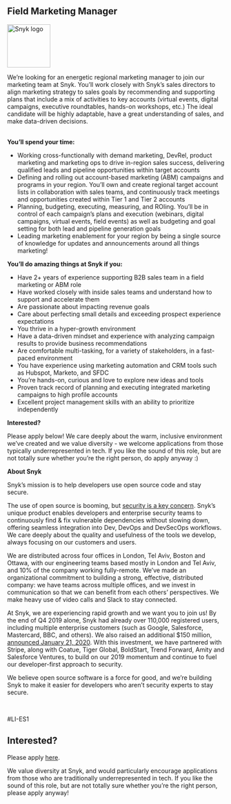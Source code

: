 Field Marketing Manager
---

<img src="https://res.cloudinary.com/snyk/image/upload/v1537345894/press-kit/brand/logo-black.png" width="100" alt="Snyk logo" />

<p><span style="font-weight: 400;">We’re looking for an energetic regional marketing manager to join our marketing team at Snyk. You’ll work closely with Snyk’s sales directors to align marketing strategy to sales goals by recommending and supporting plans that include a mix of activities to key accounts (virtual events, digital campaigns, executive roundtables, hands-on workshops, etc.) The ideal candidate will be highly adaptable, have a great understanding of sales, and make data-driven decisions.</span></p>
<p><span style="font-weight: 400;"><br></span><strong>You’ll spend your time:</strong><span style="font-weight: 400;"><br></span></p>
<ul>
<li style="font-weight: 400;"><span style="font-weight: 400;">Working cross-functionally with demand marketing, DevRel, product marketing and marketing ops to drive in-region sales success, delivering qualified leads and pipeline opportunities within target accounts</span></li>
<li style="font-weight: 400;"><span style="font-weight: 400;">Defining and rolling out account-based marketing (ABM) campaigns and programs in your region. You’ll own and create regional target account lists in collaboration with sales teams, and continuously track meetings and opportunities created within Tier 1 and Tier 2 accounts&nbsp;</span></li>
<li style="font-weight: 400;"><span style="font-weight: 400;">Planning, budgeting, executing, measuring, and ROIing. You’ll be in control of each campaign’s plans and execution (webinars, digital campaigns, virtual events, field events) as well as budgeting and goal setting for both lead and pipeline generation goals</span></li>
<li style="font-weight: 400;"><span style="font-weight: 400;">Leading marketing enablement for your region by being a single source of knowledge for updates and announcements around all things marketing!&nbsp;</span></li>
</ul>
<p><strong>You’ll do amazing things at Snyk if you:</strong></p>
<ul>
<li style="font-weight: 400;"><span style="font-weight: 400;">Have 2+ years of experience supporting B2B sales team in a field marketing or ABM role</span></li>
<li style="font-weight: 400;"><span style="font-weight: 400;">Have worked closely with inside sales teams and understand how to support and accelerate them&nbsp;</span></li>
<li style="font-weight: 400;"><span style="font-weight: 400;">Are passionate about impacting revenue goals&nbsp;</span></li>
<li style="font-weight: 400;"><span style="font-weight: 400;">Care about perfecting small details and exceeding prospect experience expectations</span></li>
<li style="font-weight: 400;"><span style="font-weight: 400;">You thrive in a hyper-growth environment</span></li>
<li style="font-weight: 400;"><span style="font-weight: 400;">Have a data-driven mindset and experience with analyzing campaign results to provide business recommendations</span></li>
<li style="font-weight: 400;"><span style="font-weight: 400;">Are comfortable multi-tasking, for a variety of stakeholders, in a fast-paced environment</span></li>
<li style="font-weight: 400;"><span style="font-weight: 400;">You have experience using marketing automation and CRM tools such as Hubspot, Marketo, and SFDC</span></li>
<li style="font-weight: 400;"><span style="font-weight: 400;">You’re hands-on, curious and love to explore new ideas and tools&nbsp;</span></li>
<li style="font-weight: 400;"><span style="font-weight: 400;">Proven track record of planning and executing integrated marketing campaigns to high profile accounts&nbsp;</span></li>
<li style="font-weight: 400;"><span style="font-weight: 400;">Excellent project management skills with an ability to prioritize independently</span></li>
</ul>
<p><strong>Interested?</strong></p>
<p><span style="font-weight: 400;">Please apply below! We care deeply about the warm, inclusive environment we’ve created and we value diversity - we welcome applications from those typically underrepresented in tech. If you like the sound of this role, but are not totally sure whether you’re the right person, do apply anyway :)</span></p>
<p><strong>About Snyk</strong></p>
<p><span style="font-weight: 400;">Snyk’s mission is to help developers use open source code and stay secure.&nbsp;</span></p>
<p><span style="font-weight: 400;">The use of open source is booming, but </span><a href="https://snyk.io/blog/devsecops-insights-2020/"><span style="font-weight: 400;">security is a key concern</span></a><span style="font-weight: 400;">. Snyk’s unique product enables developers and enterprise security teams to continuously find &amp; fix vulnerable dependencies without slowing down, offering seamless integration into Dev, DevOps and DevSecOps workflows. We care deeply about the quality and usefulness of the tools we develop, always focusing on our customers and users.&nbsp;</span></p>
<p><span style="font-weight: 400;">We are distributed across four offices in London, Tel Aviv, Boston and Ottawa, with our engineering teams based mostly in London and Tel Aviv, and 10% of the company working fully-remote. We’ve made an organizational commitment to building a strong, effective, distributed company: we have teams across multiple offices, and we invest in communication so that we can benefit from each others’ perspectives. We make heavy use of video calls and Slack to stay connected.</span></p>
<p><span style="font-weight: 400;">At Snyk, we are experiencing rapid growth and we want you to join us! By the end of Q4 2019 alone, Snyk had already over 110,000 registered users, including multiple enterprise customers (such as Google, Salesforce, Mastercard, BBC, and others). We also raised an additional $150 million, </span><a href="https://snyk.io/blog/snyk-closes-150m/"><span style="font-weight: 400;">announced January 21, 2020</span></a><span style="font-weight: 400;">. With this investment, we have partnered with Stripe, along with Coatue, Tiger Global, BoldStart, Trend Forward, Amity and Salesforce Ventures, to build on our 2019 momentum and continue to fuel our developer-first approach to security.</span></p>
<p><span style="font-weight: 400;">We believe open source software is a force for good, and we’re building Snyk to make it easier for developers who aren’t security experts to stay secure.</span></p>
<p>&nbsp;</p>
<p><span style="font-weight: 400;">#LI-ES1</span></p>

Interested?
---

Please apply [here](https://boards.greenhouse.io/snyk/jobs/4973972002#app).

We value diversity at Snyk, and would particularly encourage applications from those who are traditionally underrepresented in tech.
If you like the sound of this role, but are not totally sure whether you’re the right person, please apply anyway!
